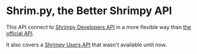 # Shrim.py, the Better Shrimpy API

This API connect to [Shrimpy Developers API](https://developers.shrimpy.io/) in a more flexible way than [the official API](https://github.com/shrimpy-dev/shrimpy-python).

It also covers a [Shrimpy Users API](https://www.shrimpy.io/docs/) that wasn't available until now.
